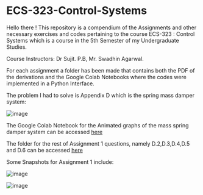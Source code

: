 # ECS-323-Control-Systems

Hello there !
This repository is a compendium of the Assignments and other necessary exercises and codes pertaining to the course ECS-323 : Control Systems which is a course in the 5th Semester of my Undergraduate Studies.

Course Instructors: Dr Sujit. P.B, Mr. Swadhin Agarwal.

For each assignment a folder has been made that contains both the PDF of the derivations and the Google Colab Notebooks where the codes were implemented in a Python Interface.

The problem I had to solve is Appendix D which is the spring mass damper system:


![image](https://user-images.githubusercontent.com/68393451/134778919-33dc52f2-e9bf-4fbd-9695-b88a8e44cdc4.png)




The Google Colab Notebook for the Animated graphs of the mass spring damper system can be accessed [here](https://github.com/DRA-chaos/ECS-323-Control-Systems/blob/main/Assignment%201/Animation_of_Mass_Spring_Damper_System_D_2.ipynb)

The folder for the rest of Assignment 1 questions, namely D.2,D.3,D.4,D.5 and D.6 can be accessed [here](https://github.com/DRA-chaos/ECS-323-Control-Systems/tree/main/Assignment%201)


Some Snapshots for Assignment 1 include:

![image](https://user-images.githubusercontent.com/68393451/134781113-26c4e74b-c0fc-4bd1-9888-53a4ba4f6de1.png)




![image](https://user-images.githubusercontent.com/68393451/134778949-31c898db-d40c-4ed0-9a37-65c9d7b43f2d.png)




